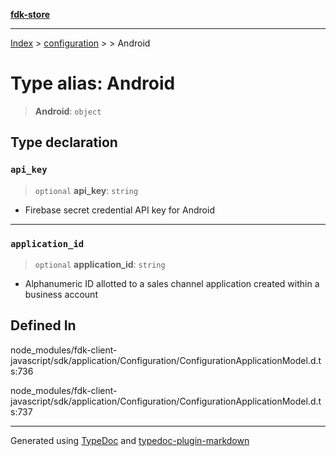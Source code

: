 [**fdk-store**](../../../README.md)
***

[Index](../../../API.md) > [configuration](../../README.md) > [<internal>](../README.md) > Android

# Type alias: Android

> **Android**: `object`

## Type declaration

### `api_key`

> `optional` **api\_key**: `string`

- Firebase secret credential API key for Android

***

### `application_id`

> `optional` **application\_id**: `string`

- Alphanumeric ID allotted to a sales
channel application created within a business account

## Defined In

node\_modules/fdk-client-javascript/sdk/application/Configuration/ConfigurationApplicationModel.d.ts:736

node\_modules/fdk-client-javascript/sdk/application/Configuration/ConfigurationApplicationModel.d.ts:737

***
Generated using [TypeDoc](https://typedoc.org/) and [typedoc-plugin-markdown](https://www.npmjs.com/package/typedoc-plugin-markdown)
